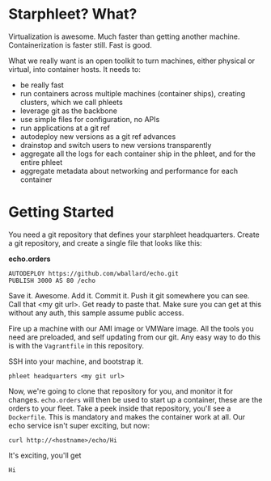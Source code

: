 # Starphleet? What?
Virtualization is awesome. Much faster than getting another machine.
Containerization is faster still. Fast is good.

What we really want is an open toolkit to turn machines, either physical
or virtual, into container hosts. It needs to:

* be really fast
* run containers across multiple machines (container ships), creating
  clusters, which we call phleets
* leverage git as the backbone
* use simple files for configuration, no APIs
* run applications at a git ref
* autodeploy new versions as a git ref advances
* drainstop and switch users to new versions transparently
* aggregate all the logs for each container ship in the phleet, and for
  the entire phleet
* aggregate metadata about networking and performance for each container

# Getting Started
You need a git repository that defines your starphleet headquarters.
Create a git repository, and create a single file that looks like this:

**echo.orders**
```
AUTODEPLOY https://github.com/wballard/echo.git
PUBLISH 3000 AS 80 /echo
```

Save it. Awesome. Add it. Commit it. Push it git somewhere you can see.
Call that \<my git url\>. Get ready to paste that. Make sure you can get
at this without any auth, this sample assume public access.

Fire up a machine with our AMI image or VMWare image. All the tools you
need are preloaded, and self updating from our git. Any easy way to do
this is with the `Vagrantfile` in this repository.

SSH into your machine, and bootstrap it.

```
phleet headquarters <my git url>
```

Now, we're going to clone that repository for you, and monitor it for
changes. `echo.orders` will then be used to start up a container, these
are the orders to your fleet. Take a peek inside that repository, you'll
see a `Dockerfile`. This is mandatory and makes the container work at
all. Our echo service isn't super exciting, but now:

```
curl http://<hostname>/echo/Hi
```

It's exciting, you'll get
```
Hi
```
